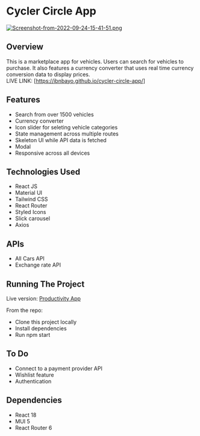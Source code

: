 # Cycler Circle App

[![Screenshot-from-2022-09-24-15-41-51.png](https://i.postimg.cc/DykffMNC/Screenshot-from-2022-09-24-15-41-51.png)](https://postimg.cc/mhjW88BM)

## Overview
This is a marketplace app for vehicles. Users can search for vehicles to purchase. It also features a currency converter that uses real time currency conversion data to display prices. <br/>
LIVE LINK: [https://ibnbayo.github.io/cycler-circle-app/]


## Features
- Search from over 1500 vehicles
- Currency converter
- Icon slider for seleting vehicle categories
- State management across multiple routes
- Skeleton UI while API data is fetched
- Modal 
- Responsive across all devices


## Technologies Used
- React JS
- Material UI
- Tailwind CSS
- React Router
- Styled Icons
- Slick carousel
- Axios


## APIs
- All Cars API
- Exchange rate API


## Running The Project
Live version:
[Productivity App](https://ibnbayo.github.io/cycler-circle-app/)

From the repo:<br/>
  - Clone this project locally<br/>
  - Install dependencies<br/>
  - Run npm start<br/>

## To Do
- Connect to a payment provider API
- Wishlist feature
- Authentication

## Dependencies
- React 18 
- MUI 5
- React Router 6
